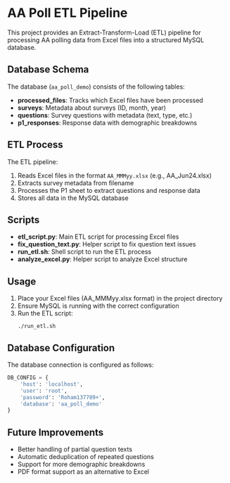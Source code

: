 # AA Poll ETL Pipeline

This project provides an Extract-Transform-Load (ETL) pipeline for processing AA polling data from Excel files into a structured MySQL database.

## Database Schema

The database (`aa_poll_demo`) consists of the following tables:

- **processed_files**: Tracks which Excel files have been processed
- **surveys**: Metadata about surveys (ID, month, year)
- **questions**: Survey questions with metadata (text, type, etc.)
- **p1_responses**: Response data with demographic breakdowns

## ETL Process

The ETL pipeline:

1. Reads Excel files in the format `AA_MMMyy.xlsx` (e.g., AA_Jun24.xlsx)
2. Extracts survey metadata from filename
3. Processes the P1 sheet to extract questions and response data
4. Stores all data in the MySQL database

## Scripts

- **etl_script.py**: Main ETL script for processing Excel files
- **fix_question_text.py**: Helper script to fix question text issues
- **run_etl.sh**: Shell script to run the ETL process
- **analyze_excel.py**: Helper script to analyze Excel structure

## Usage

1. Place your Excel files (AA_MMMyy.xlsx format) in the project directory
2. Ensure MySQL is running with the correct configuration
3. Run the ETL script:
   ```
   ./run_etl.sh
   ```

## Database Configuration

The database connection is configured as follows:

```python
DB_CONFIG = {
    'host': 'localhost',
    'user': 'root',
    'password': 'Roham137789+',
    'database': 'aa_poll_demo'
}
```

## Future Improvements

- Better handling of partial question texts
- Automatic deduplication of repeated questions
- Support for more demographic breakdowns
- PDF format support as an alternative to Excel
